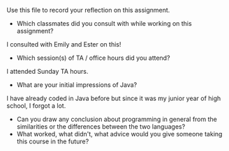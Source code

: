 Use this file to record your reflection on this assignment.

- Which classmates did you consult with while working on this assignment?

I consulted with Emily and Ester on this!

- Which session(s) of TA / office hours did you attend?

I attended Sunday TA hours.

- What are your initial impressions of Java?

I have already coded in Java before but since it was my junior year of high school, I forgot a lot.
- Can you draw any conclusion about programming in general from the similarities or the differences between the two languages? 
- What worked, what didn't, what advice would you give someone taking this course in the future?

